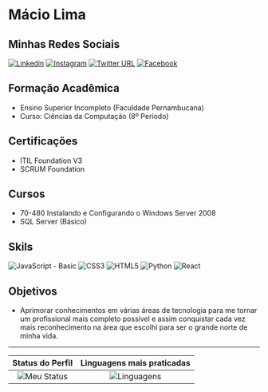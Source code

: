 # Mácio Lima

## Minhas Redes Sociais

[![Linkedin](https://img.shields.io/badge/linkedin-100000?style=for-the-badge&logo=linkedin&logoColor=0A66C2&labelColor=FFFFFF&color=000000)](https://www.linkedin.com/in/m%C3%A1cio-helton-silveira-de-lima-64193026/)
[![Instagram](https://img.shields.io/badge/Instagram-100000?style=for-the-badge&logo=instagram&logoColor=E4405F&labelColor=FFFFFF&color=000000)](https://instagram.com/maciohelton)
[![Twitter URL](https://img.shields.io/badge/twitter-100000?style=for-the-badge&logo=twitter&logoColor=1877F2&labelColor=FFFFFF&color=000000)](https://twitter.com/machelton) 
[![Facebook](https://img.shields.io/badge/facebook-100000?style=for-the-badge&logo=facebook&logoColor=1877F2&labelColor=FFFFFF&color=000000)](https://facebook.com/maciohelton)

## Formação Acadêmica

- Ensino Superior Incompleto (Faculdade Pernambucana)
- Curso: Ciências da Computação (8º Período)

## Certificações

- ITIL Foundation V3
- SCRUM Foundation

## Cursos

- 70-480 Instalando e Configurando o Windows Server 2008
- SQL Server (Básico)

## Skils

![JavaScript - Basic](https://img.shields.io/badge/JavaScript-100000?style=for-the-badge&logo=JavaScript&logoColor=F7DF1E&labelColor=black&color=black)
![CSS3](https://img.shields.io/badge/CSS3-100000?style=for-the-badge&logo=css3&logoColor=1572B6&labelColor=black&color=black)
![HTML5](https://img.shields.io/badge/HTML5-100000?style=for-the-badge&logo=html5&logoColor=E34F26&labelColor=black&color=black)
![Python](https://img.shields.io/badge/Python-100000?style=for-the-badge&logo=python&logoColor=3776AB&labelColor=000000&color=black)
![React](https://img.shields.io/badge/React-100000?style=for-the-badge&logo=react&logoColor=61DAFB&labelColor=000000&color=737373)

## Objetivos

- Aprimorar conhecimentos em várias áreas de tecnologia para me tornar um profissional mais completo possível e assim conquistar cada vez mais reconhecimento na área que escolhi para ser o grande norte de minha vida.

---

| Status do Perfil | Linguagens mais praticadas |
| :--------------: | :------------------------: |
| ![Meu Status](https://github-readme-stats.vercel.app/api?username=maciohslima&show_icons=true&theme=dracula) | ![Linguagens](https://github-readme-stats.vercel.app/api/top-langs/?username=maciohslima&theme=dracula) |
